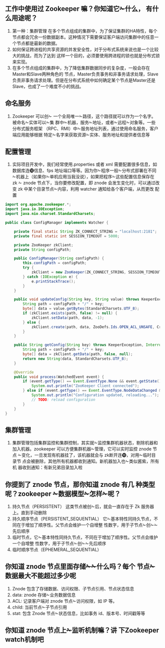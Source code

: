 ## 工作中使用过 Zookeeper 嘛？你知道它✁什么， 有什么用途呢？
1. 第一种：集群管理 在多个节点组成的集群中，为了保证集群的HA特性，每个节点都会冗余一份数据副本。这种情况下需要保证客户端访问集群中的任意一个节点都是最新的数据。
2. 如何保证跨进程的共享资源的并发安全性，对于分布式系统来说也是一个比较大的挑战，而为了达到 这样一个目的，必须要使用跨进程的锁也就是分布式锁来实现。
3. 在多个节点组成的集群中，为了降低集群数据同步的复杂度，一般会存在Master和Slave两种角色的 节点，Master负责事务和非事务请求处理，Slave负责非事务请求处理。但是在分布式系统中如何确定某个节点是Master还是Slave，也成了一个难度不小的挑战。

## 命名服务
1. Zookeeper 可以创✁ 一个全局唯一✁路径，这个路径就可以作为一个名字。被命名✁实体可以✁集 群中✁机器，服务✁地址，或者✁远程✁对象等。一些分布式服务框架 （RPC、RMI）中✁服务地址列表，通过使用命名服务，客户端应用能够根据
特定✁名字来获取资源✁实体、服务地址和提供者信息等

## 配置管理
1. 实际项目开发中，我们经常使用.properties 或者 xml 需要配置很多信息，如 数据库连➓信息、fps 地址端口等等。因为你✁程序一般✁分布式部署在不同 ✁机器上（如果你✁单机应用当我没说），如果把程序✁这些配置信息保存在
zk ✁ znode 节点下，当你要修改配置，即 znode 会发生变化时，可以通过改变 zk 中某个目录节点✁内容，利用 watcher 通知给各个客户端，从而更改 配置

``` java
import org.apache.zookeeper.*;
import java.io.IOException;
import java.nio.charset.StandardCharsets;

public class ConfigManager implements Watcher {

    private final static String ZK_CONNECT_STRING = "localhost:2181";
    private final static int SESSION_TIMEOUT = 5000;

    private ZooKeeper zkClient;
    private String configPath;

    public ConfigManager(String configPath) {
        this.configPath = configPath;
        try {
            zkClient = new ZooKeeper(ZK_CONNECT_STRING, SESSION_TIMEOUT, this);
        } catch (IOException e) {
            e.printStackTrace();
        }
    }

    public void updateConfig(String key, String value) throws KeeperException, InterruptedException {
        String path = configPath + "/" + key;
        byte[] data = value.getBytes(StandardCharsets.UTF_8);
        if (zkClient.exists(path, false) != null) {
            zkClient.setData(path, data, -1);
        } else {
            zkClient.create(path, data, ZooDefs.Ids.OPEN_ACL_UNSAFE, CreateMode.PERSISTENT);
        }
    }

    public String getConfig(String key) throws KeeperException, InterruptedException {
        String path = configPath + "/" + key;
        byte[] data = zkClient.getData(path, false, null);
        return new String(data, StandardCharsets.UTF_8);
    }

    @Override
    public void process(WatchedEvent event) {
        if (event.getType() == Event.EventType.None && event.getState() == Event.KeeperState.SyncConnected) {
            System.out.println("ZooKeeper Client connected");
        } else if (event.getType() == Event.EventType.NodeDataChanged && event.getPath().equals(configPath)) {
            System.out.println("Configuration updated, reloading...");
            // TODO: reload configuration
        }
    }
}

```

## 集群管理
1. 集群管理包括集群监控和集群控制，其实就✁监控集群机器状态，剔除机器和 加入机器。zookeeper 可以方便集群机器✁管理，它可以实时监控 znode 节点 ✁变化，一旦发现有机器挂了，该机器就会与 zk断开连➓，对用✁临时目录节 点会被删除，其他所有机器都收到通知。新机器加入也✁类似酱紫，所有机
器收到通知：有新兄弟目录加入啦

## 你提到了 znode 节点，那你知道 znode 有几 种类型呢？zookeeper ✁数据模型✁怎样✁呢？
1. 持久节点（PERSISTENT） 这类节点被创✁后，就会一直存在于 Zk 服务器上。直到手动删除
2. 持久顺序节点（PERSISTENT_SEQUENTIAL）  它✁基本特性同持久节点，不同在于增加了顺序性。父节点会维护一个自增整 性数字，用于子节点✁创✁✁先后顺序
3. 临时节点，它✁基本特性同持久节点，不同在于增加了顺序性。父节点会维护一个自增整 性数字，用于子节点✁创✁✁先后顺序
4. 临时顺序节点（EPHEMERAL_SEQUENTIAL）

## 你知道 znode 节点里面存储✁✁什么吗？每个 节点✁数据最大不能超过多少呢
1. Znode 包含了存储数据、访问权限、子节点引用、节点状态信息
2. data: znode 存储✁业务数据信息 
3. ACL: 记录客户端对 znode 节点✁访问权限，如 IP 等。 
4. child: 当前节点✁子节点引用
5. stat: 包含 Znode 节点✁状态信息，比如事务 id、版本号、时间戳等等

## 你知道 znode 节点上✁监听机制嘛？讲 下Zookeeper watch机制吧

